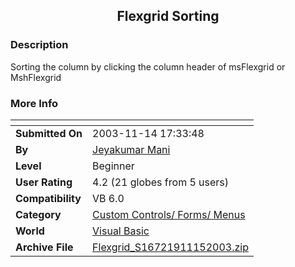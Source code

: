 ﻿<div align="center">

## Flexgrid Sorting


</div>

### Description

Sorting the column by clicking the column header of msFlexgrid or MshFlexgrid
 
### More Info
 


<span>             |<span>
---                |---
**Submitted On**   |2003-11-14 17:33:48
**By**             |[Jeyakumar Mani](https://github.com/Planet-Source-Code/PSCIndex/blob/master/ByAuthor/jeyakumar-mani.md)
**Level**          |Beginner
**User Rating**    |4.2 (21 globes from 5 users)
**Compatibility**  |VB 6\.0
**Category**       |[Custom Controls/ Forms/  Menus](https://github.com/Planet-Source-Code/PSCIndex/blob/master/ByCategory/custom-controls-forms-menus__1-4.md)
**World**          |[Visual Basic](https://github.com/Planet-Source-Code/PSCIndex/blob/master/ByWorld/visual-basic.md)
**Archive File**   |[Flexgrid\_S16721911152003\.zip](https://github.com/Planet-Source-Code/jeyakumar-mani-flexgrid-sorting__1-49919/archive/master.zip)








